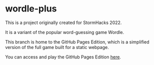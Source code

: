 # wordle-plus

This is a project originally created for StormHacks 2022.

It is a variant of the popular word-guessing game Wordle.<br>

This branch is home to the GitHub Pages Edition, which is a simplified version of the full game built for a static webpage.

You can access and play the GitHub Pages Edition [here](https://shorewind.github.io/wordle-plus/).

